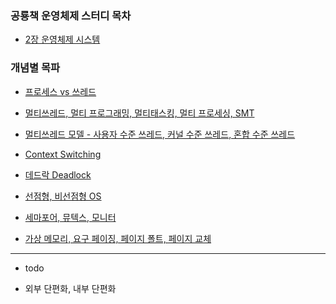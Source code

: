 ### 공룡책 운영체제 스터디 목차

- [2장 운영체제 시스템](./os/공룡책/2장_System_structure.md)


### 개념별 목파

- [프로세스 vs 쓰레드](./os/process_and_thread.md)

- [멀티쓰레드, 멀티 프로그래밍, 멀티태스킹, 멀티 프로세싱, SMT](./os/multi_series.md)

- [멀티쓰레드 모델 - 사용자 수준 쓰레드, 커널 수준 쓰레드, 혼합 수준 쓰레드](./os/multi_thread_model.md)

- [Context Switching](./os/context_switching.md)

- [데드락 Deadlock](./os/deadlock.md)

- [선점형, 비선점형 OS](./os/preemption_and_nonpreemption.md)

- [세마포어, 뮤텍스, 모니터](./os/semaphore_mutex_monitor.md)

- [가상 메모리, 요구 페이징, 페이지 폴트, 페이지 교체](./os/virtual_memory.md)

---

- todo

* 외부 단편화, 내부 단편화
